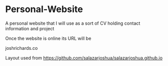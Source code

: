 # Personal-Website

A personal website that I will use as a sort of CV holding contact information and project

Once the website is online its URL will be

joshrichards.co

Layout used from https://github.com/salazarjoshua/salazarjoshua.github.io